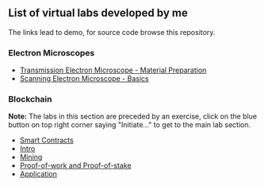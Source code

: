 ## List of virtual labs developed by me

The links lead to demo, for source code browse this repository.


### Electron Microscopes
  * [Transmission Electron Microscope - Material Preparation](https://zeus2198.github.io/virtual-labs/tem-material-analysis/)
  * [Scanning Electron Microscope - Basics](https://zeus2198.github.io/virtual-labs/sem-basics/)

### Blockchain
**Note:** The labs in this section are preceded by an exercise, click on the blue button on top right corner saying "Initiate..." to get to the main lab section.
* [Smart Contracts](https://zeus2198.github.io/virtual-labs/blockchain-smart-contracts/)
* [Intro](https://zeus2198.github.io/virtual-labs/blockchain-intro/)
* [Mining](https://zeus2198.github.io/virtual-labs/blockchain-mining/)
* [Proof-of-work and Proof-of-stake](https://zeus2198.github.io/virtual-labs/blockchain-pow-pos/)
* [Application](https://zeus2198.github.io/virtual-labs/blockchain-application/)
